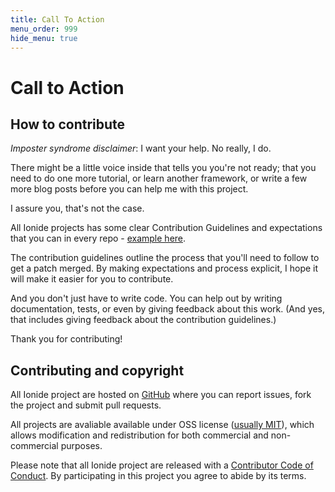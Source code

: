 ```yaml
---
title: Call To Action
menu_order: 999
hide_menu: true
---
```


# Call to Action

## How to contribute

*Imposter syndrome disclaimer*: I want your help. No really, I do.

There might be a little voice inside that tells you you're not ready; that you need to do one more tutorial, or learn another framework, or write a few more blog posts before you can help me with this project.

I assure you, that's not the case.

All Ionide projects has some clear Contribution Guidelines and expectations that you can in every repo - [example here](https://github.com/ionide/ionide-vscode-fsharp/blob/master/CONTRIBUTING.md).

The contribution guidelines outline the process that you'll need to follow to get a patch merged. By making expectations and process explicit, I hope it will make it easier for you to contribute.

And you don't just have to write code. You can help out by writing documentation, tests, or even by giving feedback about this work. (And yes, that includes giving feedback about the contribution guidelines.)

Thank you for contributing!

## Contributing and copyright

All Ionide project are hosted on [GitHub](https://github.com/ionide) where you can report issues, fork the project and submit pull requests.

All projects are avaliable available under OSS license ([usually MIT](https://github.com/ionide/ionide-vscode-fsharp/blob/master/LICENSE.md)), which allows modification and redistribution for both commercial and non-commercial purposes.

Please note that all Ionide project are released with a [Contributor Code of Conduct](https://github.com/ionide/ionide-vscode-fsharp/blob/master/CODE_OF_CONDUCT.md). By participating in this project you agree to abide by its terms.